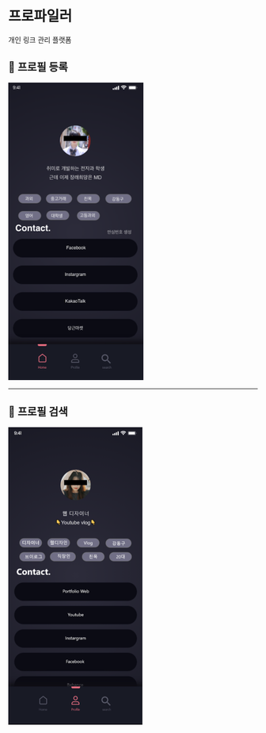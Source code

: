 
# 프로파일러
개인 링크 관리 플랫폼

## 📌 프로필 등록

<img src='./public/profile.png' height="600px">

<hr/>

## 📌 프로필 검색
<img src='./public/search.png' height="600px">

